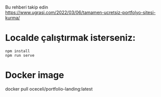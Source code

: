 
Bu rehberi takip edin <br/> https://www.ugrasi.com/2022/03/06/tamamen-ucretsiz-portfolyo-sitesi-kurma/

# Localde çalıştırmak isterseniz:


```
npm install
npm run serve
```

# Docker image
docker pull oceceli/portfolio-landing:latest
